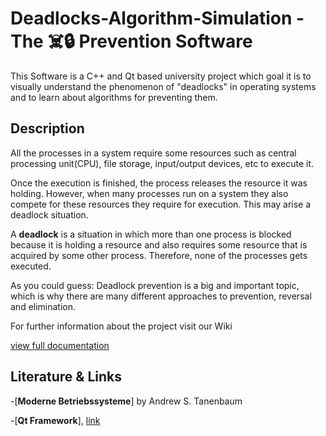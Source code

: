 # Deadlocks-Algorithm-Simulation - The ☠️🔒 Prevention Software

This Software is a C++ and Qt based university project which goal it is to visually understand the phenomenon of "deadlocks" in operating systems and to learn about algorithms for preventing them.

## Description
All the processes in a system require some resources such as central processing unit(CPU), file storage, input/output devices, etc to execute it. 

Once the execution is finished, the process releases the resource it was holding. However, when many processes run on a system they also compete for these resources they require for execution. This may arise a deadlock situation.

A **deadlock** is a situation in which more than one process is blocked because it is holding a resource and also requires some resource that is acquired by some other process. Therefore, none of the processes gets executed.

As you could guess: Deadlock prevention is a big and important topic, which is why there are many different approaches to prevention, reversal and elimination.

For further information about the project visit our Wiki

[view full documentation](https://github.com/breathTake/Deadlocks-Algorithm-Simulation/wiki)

## Literature & Links
-[**Moderne Betriebssysteme**] by Andrew S. Tanenbaum

-[**Qt Framework**], [link](https://doc.qt.io)

